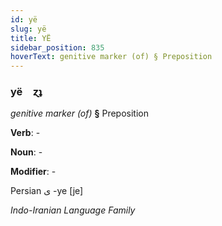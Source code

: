 ```yaml
---
id: yë
slug: yë
title: YË
sidebar_position: 835
hoverText: genitive marker (of) § Preposition
---
```


### yë&emsp;<span kind="abugida">ɀʇ</span>

*genitive marker (of)* **§** Preposition

**Verb**: -

**Noun**: -

**Modifier**: -

Persian ی -ye [je]

*Indo-Iranian Language Family*